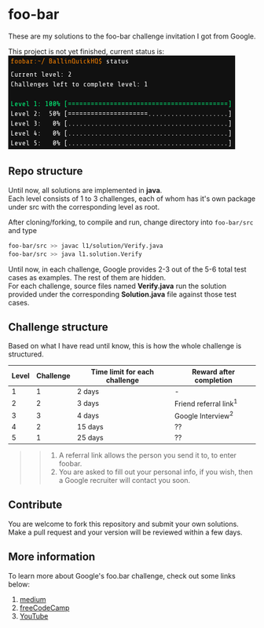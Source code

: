 # foo-bar

These are my solutions to the foo-bar challenge invitation
I got from Google.

This project is not yet finished, current status is:  
![status](./status.png)

## Repo structure

Until now, all solutions are implemented in **java**.  
Each level consists of 1 to 3 challenges, each of whom
has it's own package under src with the corresponding level as root.

After cloning/forking, to compile and run, change directory into `foo-bar/src`
and type

```bash
foo-bar/src >> javac l1/solution/Verify.java
foo-bar/src >> java l1.solution.Verify
```

Until now, in each challenge, Google provides 2-3 out of the 5-6 total
test cases as examples. The rest of them are hidden.  
For each challenge, source files named **Verify.java**
run the solution provided under the corresponding
**Solution.java** file against those test cases.

## Challenge structure

Based on what I have read until know, this is how the whole challenge
is structured.

| Level | Challenge | Time limit **for each challenge** | Reward after completion |
|-------|-----------|-----------------------------------|-------------------------|
| 1     | 1         | 2 days                            | -                       |
| 2     | 2         | 3 days                            | Friend referral link<sup>1</sup>    |
| 3     | 3         | 4 days                            | Google Interview<sup>2</sup>        |
| 4     | 2         | 15 days                           | ??                      |
| 5     | 1         | 25 days                           | ??                      |

>> 1. A referral link allows the person you send it to, to enter foobar.
>> 2. You are asked to fill out your personal info, if you wish, then
 a Google recruiter will contact you soon.

## Contribute

You are welcome to fork this repository and submit your own solutions.
Make a pull request and your version will be reviewed within a few days.

## More information

To learn more about Google's foo.bar challenge,
check out some links below:

1. [medium](https://medium.com/chingu/my-experience-with-the-google-foobar-challenge-and-tips-on-what-to-do-if-you-get-it-9848d31d3d20)
2. [freeCodeCamp](https://www.freecodecamp.org/news/the-foobar-challenge-googles-hidden-test-for-developers-ed8027c1184/)
3. [YouTube](https://www.youtube.com/watch?v=FHQAj9iYPg0)
